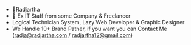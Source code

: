 - 🐾Radjartha
- 💼 Ex IT Staff from some Company & Freelancer
- Logical Technician System, Lazy Web Developer & Graphic Designer
- We Handle 10+ Brand Patner, if you want you can Contact Me (radja@radjartha.com / radjartha12@gmail.com)


<!---
Radjartha/Radjartha is a ✨ special ✨ repository because its `README.md` (this file) appears on your GitHub profile.
You can click the Preview link to take a look at your changes.
--->
